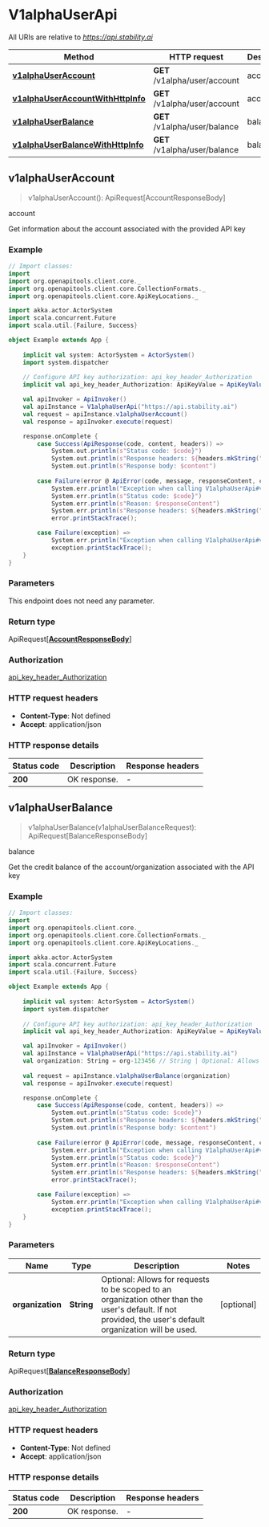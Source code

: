 # V1alphaUserApi

All URIs are relative to *https://api.stability.ai*

Method | HTTP request | Description
------------- | ------------- | -------------
[**v1alphaUserAccount**](V1alphaUserApi.md#v1alphaUserAccount) | **GET** /v1alpha/user/account | account
[**v1alphaUserAccountWithHttpInfo**](V1alphaUserApi.md#v1alphaUserAccountWithHttpInfo) | **GET** /v1alpha/user/account | account
[**v1alphaUserBalance**](V1alphaUserApi.md#v1alphaUserBalance) | **GET** /v1alpha/user/balance | balance
[**v1alphaUserBalanceWithHttpInfo**](V1alphaUserApi.md#v1alphaUserBalanceWithHttpInfo) | **GET** /v1alpha/user/balance | balance



## v1alphaUserAccount

> v1alphaUserAccount(): ApiRequest[AccountResponseBody]

account

Get information about the account associated with the provided API key

### Example

```scala
// Import classes:
import 
import org.openapitools.client.core._
import org.openapitools.client.core.CollectionFormats._
import org.openapitools.client.core.ApiKeyLocations._

import akka.actor.ActorSystem
import scala.concurrent.Future
import scala.util.{Failure, Success}

object Example extends App {
    
    implicit val system: ActorSystem = ActorSystem()
    import system.dispatcher
    
    // Configure API key authorization: api_key_header_Authorization
    implicit val api_key_header_Authorization: ApiKeyValue = ApiKeyValue("YOUR API KEY")

    val apiInvoker = ApiInvoker()
    val apiInstance = V1alphaUserApi("https://api.stability.ai")    
    val request = apiInstance.v1alphaUserAccount()
    val response = apiInvoker.execute(request)

    response.onComplete {
        case Success(ApiResponse(code, content, headers)) =>
            System.out.println(s"Status code: $code}")
            System.out.println(s"Response headers: ${headers.mkString(", ")}")
            System.out.println(s"Response body: $content")
        
        case Failure(error @ ApiError(code, message, responseContent, cause, headers)) =>
            System.err.println("Exception when calling V1alphaUserApi#v1alphaUserAccount")
            System.err.println(s"Status code: $code}")
            System.err.println(s"Reason: $responseContent")
            System.err.println(s"Response headers: ${headers.mkString(", ")}")
            error.printStackTrace();

        case Failure(exception) => 
            System.err.println("Exception when calling V1alphaUserApi#v1alphaUserAccount")
            exception.printStackTrace();
    }
}
```

### Parameters

This endpoint does not need any parameter.

### Return type

ApiRequest[[**AccountResponseBody**](AccountResponseBody.md)]


### Authorization

[api_key_header_Authorization](../README.md#api_key_header_Authorization)

### HTTP request headers

- **Content-Type**: Not defined
- **Accept**: application/json

### HTTP response details
| Status code | Description | Response headers |
|-------------|-------------|------------------|
| **200** | OK response. |  -  |


## v1alphaUserBalance

> v1alphaUserBalance(v1alphaUserBalanceRequest): ApiRequest[BalanceResponseBody]

balance

Get the credit balance of the account/organization associated with the API key

### Example

```scala
// Import classes:
import 
import org.openapitools.client.core._
import org.openapitools.client.core.CollectionFormats._
import org.openapitools.client.core.ApiKeyLocations._

import akka.actor.ActorSystem
import scala.concurrent.Future
import scala.util.{Failure, Success}

object Example extends App {
    
    implicit val system: ActorSystem = ActorSystem()
    import system.dispatcher
    
    // Configure API key authorization: api_key_header_Authorization
    implicit val api_key_header_Authorization: ApiKeyValue = ApiKeyValue("YOUR API KEY")

    val apiInvoker = ApiInvoker()
    val apiInstance = V1alphaUserApi("https://api.stability.ai")
    val organization: String = org-123456 // String | Optional: Allows for requests to be scoped to an organization other than the user's default.  If not provided, the user's default organization will be used.
    
    val request = apiInstance.v1alphaUserBalance(organization)
    val response = apiInvoker.execute(request)

    response.onComplete {
        case Success(ApiResponse(code, content, headers)) =>
            System.out.println(s"Status code: $code}")
            System.out.println(s"Response headers: ${headers.mkString(", ")}")
            System.out.println(s"Response body: $content")
        
        case Failure(error @ ApiError(code, message, responseContent, cause, headers)) =>
            System.err.println("Exception when calling V1alphaUserApi#v1alphaUserBalance")
            System.err.println(s"Status code: $code}")
            System.err.println(s"Reason: $responseContent")
            System.err.println(s"Response headers: ${headers.mkString(", ")}")
            error.printStackTrace();

        case Failure(exception) => 
            System.err.println("Exception when calling V1alphaUserApi#v1alphaUserBalance")
            exception.printStackTrace();
    }
}
```

### Parameters


Name | Type | Description  | Notes
------------- | ------------- | ------------- | -------------
 **organization** | **String**| Optional: Allows for requests to be scoped to an organization other than the user&#39;s default.  If not provided, the user&#39;s default organization will be used. | [optional]

### Return type

ApiRequest[[**BalanceResponseBody**](BalanceResponseBody.md)]


### Authorization

[api_key_header_Authorization](../README.md#api_key_header_Authorization)

### HTTP request headers

- **Content-Type**: Not defined
- **Accept**: application/json

### HTTP response details
| Status code | Description | Response headers |
|-------------|-------------|------------------|
| **200** | OK response. |  -  |

